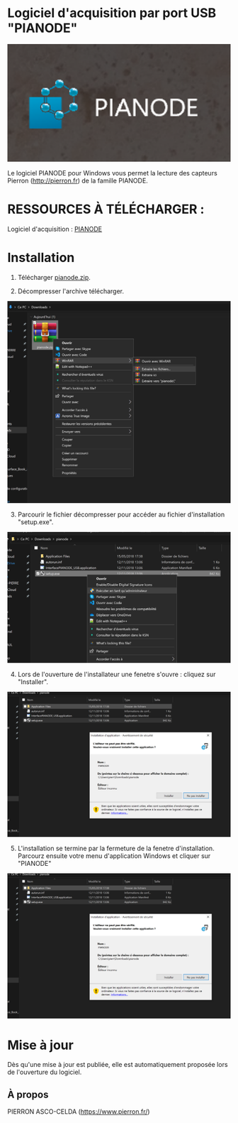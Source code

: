 # Logiciel d'acquisition par port USB "PIANODE"

![PIANODE-Logo](/Img/L-pianode.png)

Le logiciel PIANODE pour Windows vous permet la lecture des capteurs Pierron (http://pierron.fr) de la famille PIANODE.


# RESSOURCES À TÉLÉCHARGER :

Logiciel d'acquisition : [PIANODE](https://github.com/pierron-asco-celda/InterfacePIANODE_USB)

# Installation

1. Télécharger [pianode.zip](https://github.com/pierron-asco-celda/InterfacePIANODE_USB).

2. Décompresser l'archive télécharger.

![PIANODE-E1](/Img/E1-pianode.png)

3. Parcourir le fichier décompresser pour accéder au fichier d'installation "setup.exe".

![PIANODE-E2](/Img/E2-pianode.png)

4. Lors de l'ouverture de l'installateur une fenetre s'ouvre : cliquez sur "Installer". 

![PIANODE-E3](/Img/E3-pianode.png)

5. L'installation se termine par la fermeture de la fenetre d'installation. Parcourz ensuite votre menu d'application Windows et cliquer sur "PIANODE"

![PIANODE-E4](/Img/E3-pianode.png)


# Mise à jour

Dès qu'une mise à jour est publiée, elle est automatiquement proposée lors de l'ouverture du logiciel.

## À propos

PIERRON ASCO-CELDA (https://www.pierron.fr/)


